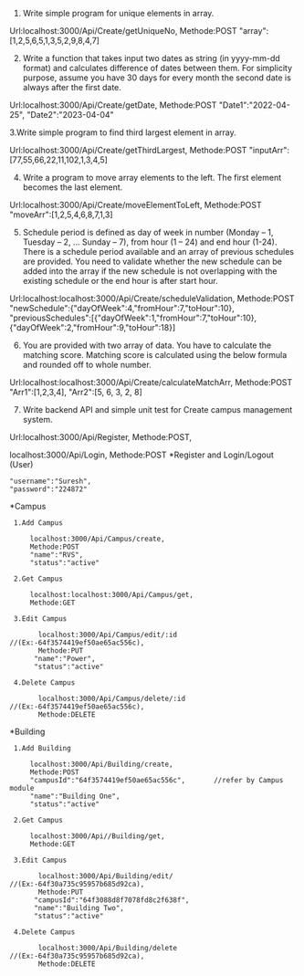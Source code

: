 1. Write simple program for unique elements in array.

Url:localhost:3000/Api/Create/getUniqueNo,
Methode:POST
"array":[1,2,5,6,5,1,3,5,2,9,8,4,7]


2. Write a function that takes input two dates as string (in yyyy-mm-dd format) and calculates difference of dates between them. For simplicity purpose, assume you have 30 days for every month the second date is always after the first date.

Url:localhost:3000/Api/Create/getDate,
Methode:POST
"Date1":"2022-04-25",
"Date2":"2023-04-04"

3.Write simple program to find third largest element in array.

Url:localhost:3000/Api/Create/getThirdLargest,
Methode:POST
"inputArr":[77,55,66,22,11,102,1,3,4,5]

4. Write a program to move array elements to the left. The first element becomes the last element.

Url:localhost:3000/Api/Create/moveElementToLeft,
Methode:POST
"moveArr":[1,2,5,4,6,8,7,1,3]

5. Schedule period is defined as day of week in number (Monday – 1, Tuesday – 2, ... Sunday – 7), from hour (1 – 24) and end hour (1-24). There is a schedule period available and an array of previous schedules are provided. You need to validate whether the new schedule can be added into the array if the new schedule is not overlapping with the existing schedule or the end hour is after start hour.

Url:localhost:localhost:3000/Api/Create/scheduleValidation,
Methode:POST
"newSchedule":{"dayOfWeek":4,"fromHour":7,"toHour":10},
"previousSchedules":[{"dayOfWeek":1,"fromHour":7,"toHour":10},{"dayOfWeek":2,"fromHour":9,"toHour":18}]

6. You are provided with two array of data. You have to calculate the matching score. Matching score is calculated using the below formula and rounded off to whole number.

Url:localhost:localhost:3000/Api/Create/calculateMatchArr,
Methode:POST
"Arr1":[1,2,3,4],
"Arr2":[5, 6, 3, 2, 8]

7. Write backend API and simple unit test for Create campus management system.

Url:localhost:3000/Api/Register,
Methode:POST,

localhost:3000/Api/Login,
Methode:POST
\*Register and Login/Logout (User)

    "username":"Suresh",
    "password":"224872"

\*Campus

     1.Add Campus

         localhost:3000/Api/Campus/create,
         Methode:POST
         "name":"RVS",
         "status":"active"

     2.Get Campus

         localhost:localhost:3000/Api/Campus/get,
         Methode:GET

     3.Edit Campus

           localhost:3000/Api/Campus/edit/:id        //(Ex:-64f3574419ef50ae65ac556c),
           Methode:PUT
          "name":"Power",
          "status":"active"

     4.Delete Campus

           localhost:3000/Api/Campus/delete/:id        //(Ex:-64f3574419ef50ae65ac556c),
           Methode:DELETE

\*Building

     1.Add Building

         localhost:3000/Api/Building/create,
         Methode:POST
         "campusId":"64f3574419ef50ae65ac556c",       //refer by Campus module
         "name":"Building One",
         "status":"active"

     2.Get Campus

         localhost:3000/Api//Building/get,
         Methode:GET

     3.Edit Campus

           localhost:3000/Api/Building/edit/        //(Ex:-64f30a735c95957b685d92ca),
           Methode:PUT
          "campusId":"64f3088d8f7078fd8c2f638f",
          "name":"Building Two",
          "status":"active"

     4.Delete Campus

           localhost:3000/Api/Building/delete        //(Ex:-64f30a735c95957b685d92ca),
           Methode:DELETE
